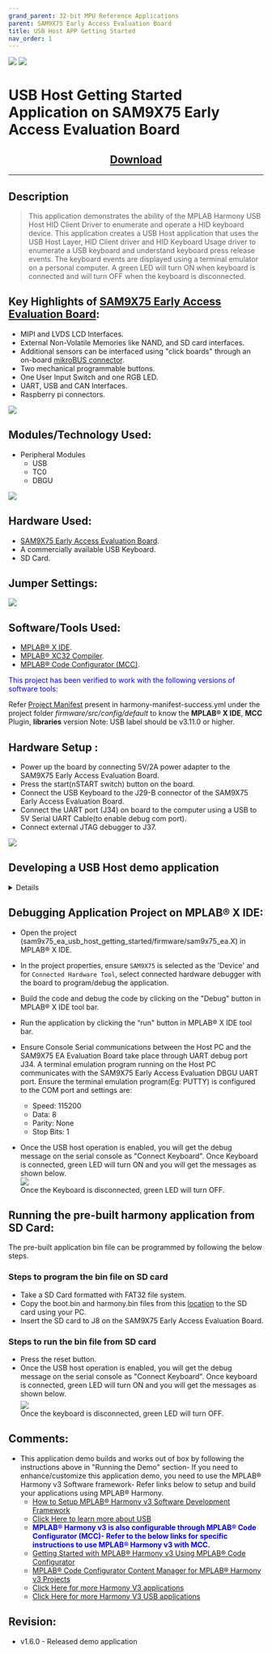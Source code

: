 ```yaml
---
grand_parent: 32-bit MPU Reference Applications
parent: SAM9X75 Early Access Evaluation Board
title: USB Host APP Getting Started
nav_order: 1
---
```


<img src = "images/microchip_logo.png">

<img src = "images/microchip_mplab_harmony_logo_small.png">

# USB Host Getting Started Application on SAM9X75 Early Access Evaluation Board
<h2 align="center"> <a href="https://github.com/Microchip-MPLAB-Harmony/reference_apps/releases/latest/download/sam9x75_ea_usb_host_getting_started.zip" > Download </a> </h2>

-----
## Description

>   This application demonstrates the ability of the MPLAB Harmony USB Host HID Client Driver to enumerate and operate a HID keyboard device. This application creates a USB Host application that uses the USB Host Layer, HID Client driver and HID Keyboard Usage driver to enumerate a USB keyboard and understand keyboard press release events. The keyboard events are displayed using a terminal emulator on a personal computer.
A green LED will turn ON when keyboard is connected and will turn OFF when the keyboard is disconnected.

## Key Highlights of [SAM9X75 Early Access Evaluation Board](https://www.microchip.com/en-us/development-tool/EA14J50A):

* MIPI and LVDS LCD Interfaces.
* External Non-Volatile Memories like NAND, and SD card interfaces.
* Additional sensors can be interfaced using "click boards" through an on-board [mikroBUS connector](https://www.mikroe.com/click).
* Two mechanical programmable buttons.
* One User Input Switch and one RGB LED.
* UART, USB and CAN Interfaces.
* Raspberry pi connectors.
<img src = "images/sam9x75_ea.png">

## Modules/Technology Used:

- Peripheral Modules
    - USB
    - TC0
    - DBGU <br>
<img src = "images/project_graph.png" align="middle">

## Hardware Used:  

- [SAM9X75 Early Access Evaluation Board](https://www.microchip.com/en-us/development-tool/EA14J50A).
- A commercially available USB Keyboard.
- SD Card.

## Jumper Settings:
<img src = "images/jumper_settings.png">

## Software/Tools Used:
- [MPLAB® X IDE](https://microchipdeveloper.com/mplabx:installation).
- [MPLAB® XC32 Compiler](https://microchipdeveloper.com/install:xc32).
- [MPLAB® Code Configurator (MCC)](https://microchipdeveloper.com/install:mcc).

<span style="color:blue"> This project has been verified to work with the following versions of software tools:</span>

Refer [Project Manifest](./firmware/src/config/default/harmony-manifest-success.yml) present in harmony-manifest-success.yml under the project folder *firmware/src/config/default* to know the **MPLAB® X IDE**, **MCC** Plugin, **libraries**  version
Note: USB label should be v3.11.0 or higher.

## Hardware Setup : <span id="Setup1"><span>
- Power up the board by connecting 5V/2A power adapter to the SAM9X75 Early Access Evaluation Board.
- Press the start(nSTART switch) button on the board.
- Connect the USB Keyboard to the J29-B connector of the SAM9X75 Early Access Evaluation Board.
- Connect the UART port (J34) on board to the computer using a USB to 5V Serial UART Cable(to enable debug com port).
- Connect external JTAG debugger to J37.    <br>
 
<img src = "images/setup.png">

## Developing a USB Host demo application

<details>
  <summary> Details
</summary>   <br> 

- Launch MPLAB® X IDE- From the main menu, click on File, then New Project. Under `Projects` choose `32-bit MCC  Harmony Project`, click Next- For `Framework Path` choose the location on your PC where you want to download the Harmony 3 framework- Click Next.  <br>
<img src = "images/step1.png"> <br>
<img src = "images/step2.png">  <br>

- Enter `Location` , `Folder` and `Name of the project`. Click Next.  <br>
<img src = "images/step3.png">  <br>

- In the `Configuration Settings` window, for `Name`  enter `default`, for `Device Family` select `SAM`, for `Target Device` select `SAM9X75`. Click Finish.  <br>  
This creates an empty project and set this project as `main project`. If there are other projects open in the project explorer window, set this project as main project by right clicking on the project, choose 'Set as Main Project'.  <br>
<img src = "images/step4.png">  <br>

- After the project is created, MCC will be automatically launched. (To launch MCC manually, from main menu, click on `Tools` -> `Embedded` -> `MPLAB® Code Configurator` or click MCC button in the MPLAB® X IDE tool bar.) It will launch Content manger Wizard. Then select MPLAB® Harmony.  <br>
<img src = "images/step5.png">  <br>

- In addition to the required packages(csp, dev_packs), download the optional packages usb, bsp, core and then click Finish. Content download will take some time. Please wait till all the contents are downloaded.  <br>
<img src = "images/step7.png">  <br>

- Now a project graph will be displayed. From `Device Resource` add `Board Support Packages`  for `SAM9X75 Evaluation Board BSP` to `Project Graph`.  <br>
<img src = "images/step8.png">  <br>

- From `Device Resource`, `Libraries` -> `Host Stack` , add `HID Client Driver` to the `Project Graph`. You will be prompted to allow auto-connection and auto-activation  of several components- Click on Yes for all of them except “FreeRTOS".  <br>
<img src = "images/step9.png">  <br>

- Choosing the `HID Client Driver` template automatically populates the rest of the project components. This can be seen in the way the project graph is set up and connected.  <br>
<img src = "images/step10.png">  <br>

- From `Device Resource`, `Peripherals` -> add `DBGU` to the `Project Graph`. This helps to print the debug messages (console serial communication messages) via comm port.  <br>
<img src = "images/step16.png">  <br>

- In the project graph, right click on `TMR in Time` and then add satisfiers `TC0`.    <br>
<img src = "images/step11.png">  <br>

- From the project graph window, click the `HID Client Driver` and in the `Configuration Options` choose `Use Keyboard Driver` <br>
<img src = "images/step12.png">  <br>

- From the project graph window, click the `USB Host Port HS Driver` and in the `Configuration Options` enter `Port Selection` as `0x02`(SAM9X75 Early Access Evaluation Board has two host std Type A receptacle's, user can choose the one they want to enable(0x01 or 0x02)) <br>
<img src = "images/step13.png">  <br>

- Refer section 29.5 of the SAM9X75 data sheet which says "The USB device and host ports requires both the 48 MHz signal and the peripheral clock". <br>
  Main clock= 24MHz, UPLL Clock= 24MHz*40/2 =480MHz Here UPLL Multiplier= 39 , USB Clock= 480MHz/10 = 48MHz Here USB Divider= 9. <br>
  Based on this calculations, configure the USB and peripherals clock signals as mentioned in the next step.

- From the project graph window, click the `system` and in the `Configuration Options` , do the clock settings as shown below: <br>
<img src = "images/step14.png">  <br>

- Ensure  all the pins are configured as below:  <br>
PA26 and PA27 are for serial debugging. PC19, PC20, PC21 are for LEDs red, blue, and green respectively. PC27 and PC29 are VBUS Enable of USB.
<img src = "images/step17.png">  <br>

- Now Save all. Then click generate code. This will generate code for all the Device Resource that have been added in the project graph.  <br>
<img src = "images/step18.png">  <br>

- Up to this point in the project creation process, you used MPLAB Code Configurator(MCC) to configure and generate code to initialize the device (SAM9X75) and initialize USB host driver. <br>
  Refer [initialization.c](./firmware/src/config/default/initialization.c) to find all the device resource added in the project graph got initialized.  All that is left is for the user to write the application code in the app.c file.
  Documentation for each of the peripheral libraries or diver libraries can be accessed as follows:
  1.	Peripheral libraries APIs can be accessed as a HTML file (*.html) from the Harmony 3 Framework path. (\<framework_path\>\csp\docs\index.html)
  2.    BSP libraries APIs can be found in bsp.h
  3.    USB host driver APIs can be accessed as a HTML file (*.html) from the Harmony 3 Framework path. (\<framework_path\>\usb\docs\index.html)

- APIs used for this application are as follows:
  * bool DBGU_Write( void* buffer, const size_t size );
  * bool DBGU_WriteIsBusy( void );
  * bool USB_HOST_HID_KEYBOARD_EventHandlerSet(USB_HOST_HID_KEYBOARD_EVENT_HANDLER appKeyboardEventHandler);
  * bool USB_HOST_BusEnable(USB_HOST_BUS bus);
  * bool USB_HOST_BusIsEnabled(USB_HOST_BUS bus);
  * LED_GREEN_On();

- [Sample code can be found here](./firmware/src/app.c) and [Its header file can be found here.](./firmware/src/app.h)

- Now right click on the project and click `Properties`. For `Connected Hardware Tool` -> select connected hardware debugger used, for `Compiler Toolchain` -> select XC32 and click Apply.  <br>
<img src = "images/step19.png">  <br>

- From J-32/J-Link, `Option categories` choose `Communication` and for `JTAG Method`, select `4-wire JTAG`.  <br>
<img src = "images/step20.png">  <br>

- Select Bootstrap for Categories and select the `Use Bootstrap` checkbox. For `bootstrap file` -> select the at91bootstrap elf file from [here](./firmware/sam9x75_ea.X)- Click on Apply and OK.  <br>
<img src = "images/step21.png">  <br>

- By default, MPLAB X only produces ELF and Hex format output files.
    To generate application output in binary format, a post build step needs to be added to the project properties.
	To do this project properties, building, click the check box `Execute this line after build`, then enter the below command. <br>

	***${MP_CC_DIR}/xc32-objcopy -O binary ${DISTDIR}/${PROJECTNAME}.${IMAGE_TYPE}.elf ${DISTDIR}/harmony.bin*** <br>

<img src = "images/24.png" align="middle"> <br>

- Clean and build the project. You should see a message on the output console that the project was successfully built. This completes the development of the usb host getting started application.  <br>

- The harmony.bin binaries will be avialbale at ./firmware/sam9x75_ea.X/dist/default/production.
</details> 

## Debugging Application Project on MPLAB® X IDE:
- Open the project (sam9x75_ea_usb_host_getting_started/firmware/sam9x75_ea.X) in MPLAB® X IDE.  
- In the project properties, ensure `SAM9X75` is selected as the 'Device' and for `Connected Hardware Tool`, select connected hardware debugger with the board to program/debug the application.    
- Build the code and debug the code by clicking on the "Debug" button in MPLAB® X IDE tool bar.   
- Run the application by clicking the “run" button in MPLAB® X IDE tool bar.
- Ensure Console Serial communications between the Host PC and the SAM9X75 EA Evaluation Board take place through UART debug port J34. 
A terminal emulation program running on the Host PC communicates with the SAM9X75 Early Access Evaluation DBGU UART port.
Ensure the terminal emulation program(Eg: PUTTY) is configured to the COM port and settings are:
  * Speed: 115200
  * Data: 8
  * Parity: None
  * Stop Bits: 1 

- Once the USB host operation is enabled, you will get the debug message on the serial console as "Connect Keyboard".
  Once Keyboard is connected, green LED will turn ON and you will get the messages as shown below.<br>
 <img src = "images/step22.png" align="middle"> <br> 
  Once the Keyboard is disconnected, green LED will turn OFF.

## Running the pre-built harmony application from SD Card:
The pre-built application bin file can be programmed by following the below steps.

### Steps to program the bin file on SD card
- Take a SD Card formatted with FAT32 file system.  
- Copy the boot.bin and harmony.bin files from this [location](./hex) to the SD card using your PC.  
- Insert the SD card to J8 on the SAM9X75 Early Access Evaluation Board.  

### Steps to run the bin file from SD card 
- Press the reset button.
- Once the USB host operation is enabled, you will get the debug message on the serial console as "Connect Keyboard".
  Once keyboard is connected, green LED will turn ON and you will get the messages as shown below.<br>
  <img src = "images/step22.png" align="middle"> <br> 
  Once the keyboard is disconnected, green LED will turn OFF.


## Comments:
- This application demo builds and works out of box by following the instructions above in "Running the Demo" section- If you need to enhance/customize this application demo, you need to use the MPLAB® Harmony v3 Software framework- Refer links below to setup and build your applications using MPLAB® Harmony.
    - [How to Setup MPLAB® Harmony v3 Software Development Framework](https://ww1.microchip.com/downloads/en/DeviceDoc/How_to_Setup_MPLAB_%20Harmony_v3_Software_Development_Framework_DS90003232C.pdf)
    - [Click Here to learn more about USB](https://microchipdeveloper.com/usb:what-is-usb)	
    - <span style="color:blue"> **MPLAB® Harmony v3 is also configurable through MPLAB® Code Configurator (MCC)- Refer to the below links for specific instructions to use MPLAB® Harmony v3 with MCC.**</span>
    - [Getting Started with MPLAB® Harmony v3 Using MPLAB® Code Configurator](https://www.youtube.com/watch?v=KdhltTWaDp0)
    - [MPLAB® Code Configurator Content Manager for MPLAB® Harmony v3 Projects](https://www.youtube.com/watch?v=PRewTzrI3iE)
	- [Click Here for more Harmony V3 applications](https://github.com/search?q=org%3AMicrochip-MPLAB-Harmony+sam_9x7)
	- [Click Here for more Harmony V3 USB applications](https://github.com/search?q=org%3AMicrochip-MPLAB-Harmony+usb_apps)

## Revision:
- v1.6.0 - Released demo application
